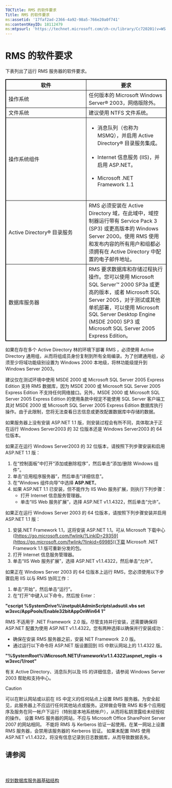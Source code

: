 ```yaml
---
TOCTitle: RMS 的软件要求
Title: RMS 的软件要求
ms:assetid: '17faf2ad-2366-4a92-98a5-766e20a0f741'
ms:contentKeyID: 18112479
ms:mtpsurl: 'https://technet.microsoft.com/zh-cn/library/Cc720201(v=WS.10)'
---
```


RMS 的软件要求
==============

下表列出了运行 RMS 服务器的软件要求。



 
<p></p>

<table style="border:1px solid black;">
<colgroup>
<col width="50%" />
<col width="50%" />
</colgroup>
<thead>
<tr class="header">
<th style="border:1px solid black;" >软件</th>
<th style="border:1px solid black;" >要求</th>
</tr>
</thead>
<tbody>
<tr class="odd">
<td style="border:1px solid black;">操作系统</td>
<td style="border:1px solid black;">任何版本的 Microsoft Windows Server® 2003，网络版除外。</td>
</tr>
<tr class="even">
<td style="border:1px solid black;">文件系统</td>
<td style="border:1px solid black;">建议使用 NTFS 文件系统。</td>
</tr>
<tr class="odd">
<td style="border:1px solid black;">操作系统组件</td>
<td style="border:1px solid black;"><ul>
<li>消息队列（也称为 MSMQ），并启用 Active Directory® 目录服务集成。<br />
<br />
</li>
<li>Internet 信息服务 (IIS)，并启用 ASP.NET。<br />
<br />
</li>
<li>Microsoft .NET Framework 1.1<br />
<br />
</li>
</ul></td>
</tr>
<tr class="even">
<td style="border:1px solid black;">Active Directory® 目录服务</td>
<td style="border:1px solid black;">RMS 必须安装在 Active Directory 域，在此域中，域控制器运行带有 Service Pack 3 (SP3) 或更高版本的 Windows Server 2000。使用 RMS 使用和发布内容的所有用户和组都必须拥有在 Active Directory 中配置的电子邮件地址。</td>
</tr>
<tr class="odd">
<td style="border:1px solid black;">数据库服务器</td>
<td style="border:1px solid black;">RMS 要求数据库和存储过程执行操作。您可以使用 Microsoft SQL Server™ 2000 SP3a 或更高的版本，或者 Microsoft SQL Server 2005，对于测试或其他单机部署，可以使用 Microsoft SQL Server Desktop Engine (MSDE 2000) SP3 或 Microsoft SQL Server 2005 Express Edition。</td>
</tr>
</tbody>
</table>

<p></p>

  
如果在存在多个 Active Directory 林的环境下部署 RMS ，必须使用 Active Directory 通用组，从而将组成员身份复制到所有全局编录。为了创建通用组，必须至少将域功能级别设置为 Windows 2000 本地级，将林功能级提升到 Windows Server 2003。
  
建议仅在测试环境中使用 MSDE 2000 或 Microsoft SQL Server 2005 Express Edition 支持 RMS 数据库，因为 MSDE 2000 或 Microsoft SQL Server 2005 Express Edition 不支持任何网络接口。另外，MSDE 2000 或 Microsoft SQL Server 2005 Express Edition 的使用条款中规定不能使用 SQL Server 客户端工具对 MSDE 2000 或 Microsoft SQL Server 2005 Express Edition 数据库执行操作。由于此限制，您将无法查看日志信息或更改配置数据库中存储的数据。
  
如果服务器上没有安装 ASP.NET 1.1 版，则安装过程会有所不同，具体取决于正在运行 Windows Server2003 的 32 位版本还是 Windows Server2003 的 64 位版本。
  
如果正在运行 Windows Server2003 的 32 位版本，请按照下列步骤安装和启用 ASP.NET 1.1 版：
  
1.  在“控制面板”中打开“添加或删除程序”，然后单击“添加/删除 Windows 组件”。  
2.  单击“应用程序服务器”，然后单击“详细信息”。  
3.  在“Windows 组件向导”中选择 **ASP.NET**。  
4.  如果 ASP.NET 1.1 已安装，但不能作为 IIS Web 服务扩展，则执行下列步骤：  
    -   打开 Internet 信息服务管理器。  
    -   单击“IIS Web 服务扩展”，选择 ASP.NET v1.1.4322，然后单击“允许”。
  
如果正在运行 Windows Server 2003 的 64 位版本，请按照下列步骤安装并启用 ASP.NET 1.1 版：
  
1.  安装.NET Framework 1.1，这将安装 ASP.NET 1.1。可从 Microsoft 下载中心 ([https://go.microsoft.com/fwlink/?LinkID=29359](https://go.microsoft.com/fwlink/?linkid=69985))下载 Microsoft .NET Framework 1.1 版可重新分发的包。  
2.  打开 Internet 信息服务管理器。  
3.  单击“IIS Web 服务扩展”，选择 ASP.NET v1.1.4322，然后单击“允许”。
  
如果正在 Windows Server 2003 的 64 位版本上运行 RMS，您必须使用以下步骤启用 IIS 以与 RMS 协同工作：
  
1.  单击“开始”，然后单击“运行”。  
2.  在“打开”中键入以下命令，然后按 Enter：
  
**"cscript %SystemDrive%\\inetpub\\AdminScripts\\adsutil.vbs set w3svc/AppPools/Enable32bitAppOnWin64 1"**
  
RMS 不适用于 .NET Framework  2.0 版。尽管支持并行安装，还需要确保将 ASP.NET 配置为使用 ASP.NET v1.1.4322。您有两种选择以确保并行安装成功：
  
-   确保在安装 RMS 服务器之前，安装 NET Framework  2.0 版。  
-   通过运行以下命令将 ASP.NET 版设置回到 IIS 中默认网站上的 1.1.4322 版。
  
**"%SystemRoot%\\Microsoft.NET\\Framework\\v1.1.4322\\aspnet\_regiis -s w3svc/1/root"**
  
有关 Active Directory、消息队列以及 IIS 的详细信息，请参阅 Windows Server 2003 帮助和支持中心。
  
> [!CAUTION]  
> 可以在默认网站或以前在 IIS 中定义的任何站点上设置 RMS 服务器。为安全起见，此服务器上不应运行任何其他站点或服务。这样做会导致 RMS 和多个应用程序及服务在同一帐户下运行（特别是本地系统帐户），从而将私钥泄露给未经授权的操作。 设置 RMS 服务器的网站，不应与 Microsoft Office SharePoint Server 2007 的网站相同。 不能将 RMS 与 Kerberos 验证一起使用。在某一网站上设置 RMS 服务器，会禁用该服务器的 Kerberos 验证。 如果未配置 RMS 使用 ASP.NET v1.1.4322，将没有信息记录到日志数据库，从而导致数据丢失。 
  
请参阅  
------
  
####  
  
[规划数据库服务器基础结构](https://technet.microsoft.com/b12354bd-3143-4d1f-b5aa-450c4550653c)
